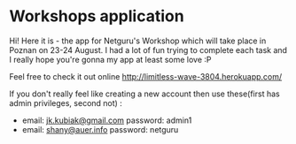 # Workshops application

Hi! Here it is - the app for Netguru's Workshop which will take place in Poznan on 23-24 August.
I had a lot of fun trying to complete each task and I really hope you're gonna my app at least some love :P

Feel free to check it out online http://limitless-wave-3804.herokuapp.com/

If you don't really feel like creating a new account then use these(first has admin privileges, second not) : 
* email: jk.kubiak@gmail.com password: admin1
* email: shany@auer.info password: netguru


